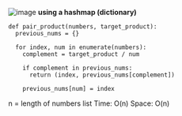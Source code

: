 ![image](https://user-images.githubusercontent.com/12803690/228421548-f9b8c7a4-3f30-4aeb-9385-bb27460f01db.png)
**using a hashmap (dictionary)**
```
def pair_product(numbers, target_product):
  previous_nums = {}
  
  for index, num in enumerate(numbers):
    complement = target_product / num
    
    if complement in previous_nums:
      return (index, previous_nums[complement])
    
    previous_nums[num] = index
```
n = length of numbers list
Time: O(n)
Space: O(n)
